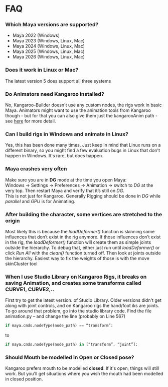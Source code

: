 # FAQ

### Which Maya versions are supported?

- Maya 2022 (Windows)
- Maya 2023 (Windows, Linux, Mac)
- Maya 2024 (Windows, Linux, Mac)
- Maya 2025 (Windows, Linux, Mac)
- Maya 2026 (Windows, Linux, Mac)


### Does it work in Linux or Mac?
The latest version 5 does support all three systems


### Do Animators need Kangaroo installed?
No, Kangaroo-Builder doesn't use any custom nodes, the rigs work in basic Maya.
Animators might want to use the animation tools from Kangaroo though - but for that you can also give them just
the kangarooAnim path - see [here](animationTools.md#tool-installation) for more detail.


### Can I build rigs in Windows and animate in Linux?
Yes, this has been done many times. Just keep in mind that Linux runs on a different binary, so you might find a few
evaluation bugs in Linux that don't happen in Windows. It's rare, but does happen.

### Maya crashes very often
Make sure you are in **DG** mode at the time you open Maya:  
Windows -> Settings -> Preferences -> Animation -> switch to *DG* at the very top. Then restart Maya and verify that it’s still on *DG*.    
This is not just for Kangaroo. Generally Rigging should be done in *DG* while *parallel* and *GPU* is for Animating.


### After building the character, some vertices are stretched to the origin
Most likely this is because the *loadDeformer()* function is skinning some influences that don’t exist in the rig anymore. 
If those influences don’t exist in the rig, the *loadDeformer()* function will create them as simple joints outside the hierarchy.
To debug that, either just run until *loadDeformer()* or click *Run All* with the *clean()* function turned off. 
Then look at joints outside the hierarchy. Easiest way to fix the weights of those is with the move skinCluster tool

### When I use Studio Library on Kangaroo Rigs, it breaks on saving Animation, and creates some transforms called CURVE1, CURVE2,..
First try to get the latest version. of Studio Library. Older versions didn't get along with joint controls, and on Kangaroo rigs the 
hand/foot iks are joints. 
To go around that problem, go into the studio library code. Find the file animation.py – and change the line (probably on Line 567)
``` python
if maya.cmds.nodeType(node_path) == “transform”:
```
to
``` python
if maya.cmds.nodeType(node_path) in [“transform”, “joint”]:
```

### Should Mouth be modelled in Open or Closed pose?
Kangaroo prefers mouth to be modelled **closed**. If it's open, things will still work. But you'll get situations where you
wish the mouth had been modelled in closed position.


